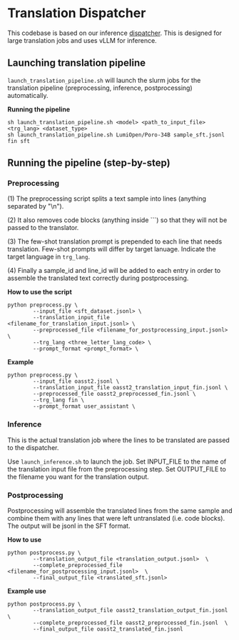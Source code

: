 # Translation Dispatcher

This codebase is based on our inference [dispatcher](https://github.com/LumiOpen/dispatcher). This is designed for large translation jobs and uses vLLM for inference.

## Launching translation pipeline

`launch_translation_pipeline.sh` will launch the slurm jobs for the translation pipeline (preprocessing, inference, postprocessing) automatically.

**Running the pipeline**
```
sh launch_translation_pipeline.sh <model> <path_to_input_file> <trg_lang> <dataset_type>
sh launch_translation_pipeline.sh LumiOpen/Poro-34B sample_sft.jsonl fin sft
```

## Running the pipeline (step-by-step)

### Preprocessing

(1) The preprocessing script splits a text sample into lines (anything separated by "\n"). 

(2) It also removes code blocks (anything inside ```) so that they will not be passed to the translator.

(3) The few-shot translation prompt is prepended to each line that needs translation. Few-shot prompts will differ by target lanuage. Indicate the target language in `trg_lang`.

(4) Finally a sample_id and line_id will be added to each entry in order to assemble the translated text correctly during postprocessing.

**How to use the script**

```
python preprocess.py \
        --input_file <sft_dataset.jsonl> \
        --translation_input_file <filename_for_translation_input.jsonl> \
        --preprocessed_file <filename_for_postprocessing_input.jsonl> \
        --trg_lang <three_letter_lang_code> \
        --prompt_format <prompt_format> \
```

**Example**

```
python preprocess.py \
        --input_file oasst2.jsonl \
        --translation_input_file oasst2_translation_input_fin.jsonl \
        --preprocessed_file oasst2_preprocessed_fin.jsonl \
        --trg_lang fin \
        --prompt_format user_assistant \
```

### Inference

This is the actual translation job where the lines to be translated are passed to the dispatcher. 

Use `launch_inference.sh` to launch the job. Set INPUT_FILE to the name of the translation input file from the preprocessing step. Set OUTPUT_FILE to the filename you want for the translation output.


### Postprocessing

Postprocessing will assemble the translated lines from the same sample and combine them with any lines that were left untranslated (i.e. code blocks). The output will be jsonl in the SFT format.

**How to use**

```
python postprocess.py \
        --translation_output_file <translation_output.jsonl>  \
        --complete_preprocessed_file <filename_for_postprocessing_input.jsonl>  \
        --final_output_file <translated_sft.jsonl> 

```

**Example use**

```
python postprocess.py \
        --translation_output_file oasst2_translation_output_fin.jsonl  \
        --complete_preprocessed_file oasst2_preprocessed_fin.jsonl  \
        --final_output_file oasst2_translated_fin.jsonl 
```
